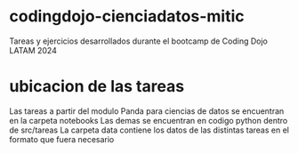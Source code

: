 # codingdojo-cienciadatos-mitic
Tareas y ejercicios desarrollados durante el bootcamp de Coding Dojo LATAM 2024

# ubicacion de las tareas
Las tareas a partir del modulo Panda para ciencias de datos se encuentran en la carpeta notebooks
Las demas se encuentran en codigo python dentro de src/tareas
La carpeta data contiene los datos de las distintas tareas en el formato que fuera necesario